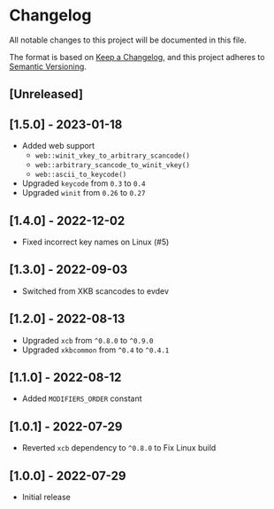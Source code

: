 # Changelog

All notable changes to this project will be documented in this file.

The format is based on [Keep a Changelog](https://keepachangelog.com/en/1.0.0/),
and this project adheres to [Semantic Versioning](https://semver.org/spec/v2.0.0.html).

## [Unreleased]

## [1.5.0] - 2023-01-18

- Added web support
  - `web::winit_vkey_to_arbitrary_scancode()`
  - `web::arbitrary_scancode_to_winit_vkey()`
  - `web::ascii_to_keycode()`
- Upgraded `keycode` from `0.3` to `0.4`
- Upgraded `winit` from `0.26` to `0.27`

## [1.4.0] - 2022-12-02

- Fixed incorrect key names on Linux (#5)

## [1.3.0] - 2022-09-03

- Switched from XKB scancodes to evdev

## [1.2.0] - 2022-08-13

- Upgraded `xcb` from `^0.8.0` to `^0.9.0`
- Upgraded `xkbcommon` from `^0.4` to `^0.4.1`

## [1.1.0] - 2022-08-12

- Added `MODIFIERS_ORDER` constant

## [1.0.1] - 2022-07-29

- Reverted `xcb` dependency to `^0.8.0` to Fix Linux build

## [1.0.0] - 2022-07-29

- Initial release
